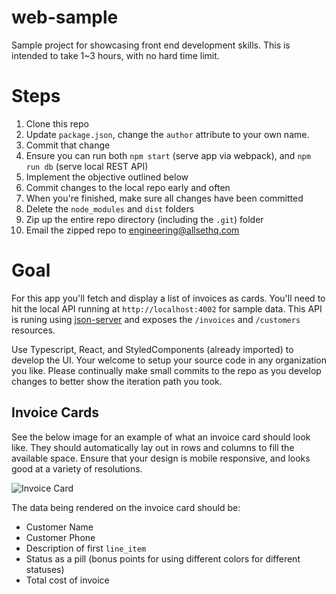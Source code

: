# web-sample
Sample project for showcasing front end development skills. This is intended to take 1~3 hours, with no hard time limit.

# Steps
1. Clone this repo
2. Update `package.json`, change the `author` attribute to your own name.
3. Commit that change
4. Ensure you can run both `npm start` (serve app via webpack), and `npm run db` (serve local REST API)
5. Implement the objective outlined below
6. Commit changes to the local repo early and often
7. When you're finished, make sure all changes have been committed
8. Delete the `node_modules` and `dist` folders
9. Zip up the entire repo directory (including the `.git`) folder
10. Email the zipped repo to engineering@allsethq.com

# Goal
For this app you'll fetch and display a list of invoices as cards. You'll need to hit the
local API running at `http://localhost:4002` for sample data. This API is runing using [json-server](https://github.com/typicode/json-server)
and exposes the `/invoices` and `/customers` resources.

Use Typescript, React, and StyledComponents (already imported) to develop the UI. Your welcome to setup your source code
in any organization you like. Please continually make small commits to the repo as you develop changes to better
show the iteration path you took.

## Invoice Cards
See the below image for an example of what an invoice card should look like. They should automatically lay out
in rows and columns to fill the available space. Ensure that your design is mobile responsive, and looks good at
a variety of resolutions.

![Invoice Card](https://storage.googleapis.com/relayapp-production-users/06051578-b817-4240-ace5-8d712dd741c6/logo/company-logo)

The data being rendered on the invoice card should be:
- Customer Name
- Customer Phone
- Description of first `line_item`
- Status as a pill (bonus points for using different colors for different statuses)
- Total cost of invoice
